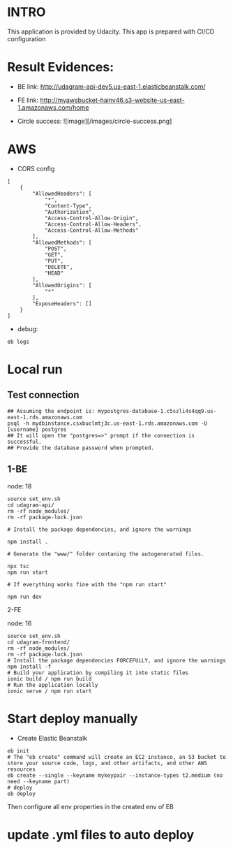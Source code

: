 # INTRO

This application is provided by Udacity. This app is prepared with CI/CD configuration

# Result Evidences:

- BE link: http://udagram-api-dev5.us-east-1.elasticbeanstalk.com/
- FE link: http://myawsbucket-hainv46.s3-website-us-east-1.amazonaws.com/home

- Circle success:
  ![image][/images/circle-success.png]

# AWS

- CORS config

```
[
    {
        "AllowedHeaders": [
            "*",
            "Content-Type",
            "Authorization",
            "Access-Control-Allow-Origin",
            "Access-Control-Allow-Headers",
            "Access-Control-Allow-Methods"
        ],
        "AllowedMethods": [
            "POST",
            "GET",
            "PUT",
            "DELETE",
            "HEAD"
        ],
        "AllowedOrigins": [
            "*"
        ],
        "ExposeHeaders": []
    }
]
```

- debug:

```
eb logs
```

# Local run

## Test connection

```
## Assuming the endpoint is: mypostgres-database-1.c5szli4s4qq9.us-east-1.rds.amazonaws.com
psql -h mydbinstance.csxbuclmtj3c.us-east-1.rds.amazonaws.com -U [username] postgres
## It will open the "postgres=>" prompt if the connection is successful.
## Provide the database password when prompted.
```

## 1-BE

node: 18

```
source set_env.sh
cd udagram-api/
rm -rf node_modules/
rm -rf package-lock.json

# Install the package dependencies, and ignore the warnings

npm install .

# Generate the "www/" folder contaning the autogenerated files.

npx tsc
npm run start

# If everything works fine with the "npm run start"

npm run dev
```

2-FE

node: 16

```
source set_env.sh
cd udagram-frontend/
rm -rf node_modules/
rm -rf package-lock.json
# Install the package dependencies FORCEFULLY, and ignore the warnings
npm install -f
# Build your application by compiling it into static files
ionic build / npm run build
# Run the application locally
ionic serve / npm run start
```

# Start deploy manually

- Create Elastic Beanstalk

```
eb init
# The "eb create" command will create an EC2 instance, an S3 bucket to store your source code, logs, and other artifacts, and other AWS resources
eb create --single --keyname mykeypair --instance-types t2.medium (no need --keyname part)
# deploy
eb deploy
```

Then configure all env properties in the created env of EB

# update .yml files to auto deploy
